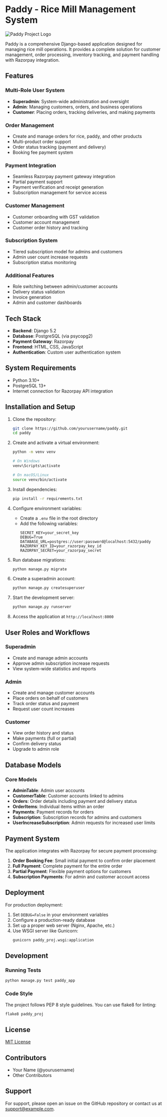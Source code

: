 # Paddy - Rice Mill Management System

![Paddy Project Logo](paddy_proj/paddy_app/static/media/logo.png)

Paddy is a comprehensive Django-based application designed for managing rice mill operations. It provides a complete solution for customer management, order processing, inventory tracking, and payment handling with Razorpay integration.

## Features

### Multi-Role User System
- **Superadmin**: System-wide administration and oversight
- **Admin**: Managing customers, orders, and business operations
- **Customer**: Placing orders, tracking deliveries, and making payments

### Order Management
- Create and manage orders for rice, paddy, and other products
- Multi-product order support
- Order status tracking (payment and delivery)
- Booking fee payment system

### Payment Integration
- Seamless Razorpay payment gateway integration
- Partial payment support
- Payment verification and receipt generation
- Subscription management for service access

### Customer Management
- Customer onboarding with GST validation
- Customer account management
- Customer order history and tracking

### Subscription System
- Tiered subscription model for admins and customers
- Admin user count increase requests
- Subscription status monitoring

### Additional Features
- Role switching between admin/customer accounts
- Delivery status validation
- Invoice generation
- Admin and customer dashboards

## Tech Stack

- **Backend**: Django 5.2
- **Database**: PostgreSQL (via psycopg2)
- **Payment Gateway**: Razorpay
- **Frontend**: HTML, CSS, JavaScript
- **Authentication**: Custom user authentication system

## System Requirements

- Python 3.10+
- PostgreSQL 13+
- Internet connection for Razorpay API integration

## Installation and Setup

1. Clone the repository:
   ```bash
   git clone https://github.com/yourusername/paddy.git
   cd paddy
   ```

2. Create and activate a virtual environment:
   ```bash
   python -m venv venv
   
   # On Windows
   venv\Scripts\activate
   
   # On macOS/Linux
   source venv/bin/activate
   ```

3. Install dependencies:
   ```bash
   pip install -r requirements.txt
   ```

4. Configure environment variables:
   - Create a `.env` file in the root directory
   - Add the following variables:
     ```
     SECRET_KEY=your_secret_key
     DEBUG=True
     DATABASE_URL=postgres://user:password@localhost:5432/paddy
     RAZORPAY_KEY_ID=your_razorpay_key_id
     RAZORPAY_SECRET=your_razorpay_secret
     ```

5. Run database migrations:
   ```bash
   python manage.py migrate
   ```

6. Create a superadmin account:
   ```bash
   python manage.py createsuperuser
   ```

7. Start the development server:
   ```bash
   python manage.py runserver
   ```

8. Access the application at `http://localhost:8000`

## User Roles and Workflows

### Superadmin
- Create and manage admin accounts
- Approve admin subscription increase requests
- View system-wide statistics and reports

### Admin
- Create and manage customer accounts
- Place orders on behalf of customers
- Track order status and payment
- Request user count increases

### Customer
- View order history and status
- Make payments (full or partial)
- Confirm delivery status
- Upgrade to admin role

## Database Models

### Core Models
- **AdminTable**: Admin user accounts
- **CustomerTable**: Customer accounts linked to admins
- **Orders**: Order details including payment and delivery status
- **OrderItems**: Individual items within an order
- **Payments**: Payment records for orders
- **Subscription**: Subscription records for admins and customers
- **UserIncreaseSubscription**: Admin requests for increased user limits

## Payment System

The application integrates with Razorpay for secure payment processing:

1. **Order Booking Fee**: Small initial payment to confirm order placement
2. **Full Payment**: Complete payment for the entire order
3. **Partial Payment**: Flexible payment options for customers
4. **Subscription Payments**: For admin and customer account access

## Deployment

For production deployment:

1. Set `DEBUG=False` in your environment variables
2. Configure a production-ready database
3. Set up a proper web server (Nginx, Apache, etc.)
4. Use WSGI server like Gunicorn:
   ```bash
   gunicorn paddy_proj.wsgi:application
   ```

## Development

### Running Tests
```bash
python manage.py test paddy_app
```

### Code Style
The project follows PEP 8 style guidelines. You can use flake8 for linting:
```bash
flake8 paddy_proj
```

## License

[MIT License](LICENSE)

## Contributors

- Your Name (@yourusername)
- Other Contributors

## Support

For support, please open an issue on the GitHub repository or contact us at support@example.com.
